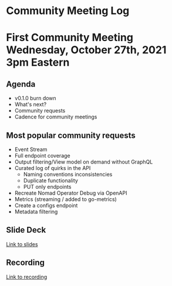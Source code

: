 # Community Meeting Log

# First Community Meeting Wednesday, October 27th, 2021 3pm Eastern

## Agenda

- v0.1.0 burn down
- What's next?
- Community requests
- Cadence for community meetings

## Most popular community requests

- Event Stream
- Full endpoint coverage
- Output filtering/View model on demand without GraphQL
- Curated log of quirks in the API
  - Naming conventions inconsistencies
  - Duplicate functionality
  - PUT only endpoints
- Recreate Nomad Operator Debug via OpenAPI
- Metrics (streaming / added to go-metrics)
- Create a configs endpoint
- Metadata filtering

## Slide Deck

[Link to slides](https://docs.google.com/presentation/d/1tvFFGHIwPcU2oYVHg2rMZrpuKAzH6eGey_J1Ilk5UH4/edit?usp=sharing)

## Recording

[Link to recording](https://hashicorp.zoom.us/rec/share/2bj1E39UMVMaDAoB_jA4Vi2pkM6iyVFctpz-xRaVLYIKFxONmI7ol_B_dX9guUxG.QOB6q5ZbKpjd0A8u?startTime=1635361425000)